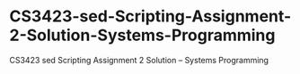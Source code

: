 # CS3423-sed-Scripting-Assignment-2-Solution-Systems-Programming
CS3423 sed Scripting Assignment 2 Solution – Systems Programming
